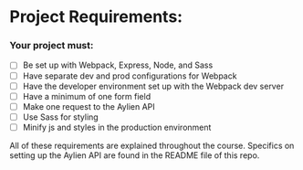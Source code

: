 # Project Requirements:

### Your project must:
-[ ] Be set up with Webpack, Express, Node, and Sass
-[ ] Have separate dev and prod configurations for Webpack
-[ ] Have the developer environment set up with the Webpack dev server
-[ ] Have a minimum of one form field
-[ ] Make one request to the Aylien API
-[ ] Use Sass for styling
-[ ] Minify js and styles in the production environment

All of these requirements are explained throughout the course. Specifics on setting up the Aylien API are found in the README file of this repo.
